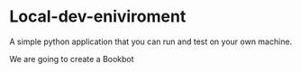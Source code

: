 # Local-dev-eniviroment
A simple python application that you can run and test on your own machine.

We are going to create a Bookbot
